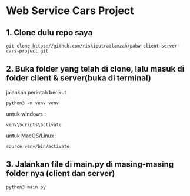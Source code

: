 # Web Service Cars Project 

## 1. Clone dulu repo saya
```
git clone https://github.com/riskiputraalamzah/pabw-client-server-cars-project.git
```
## 2. Buka folder yang telah di clone, lalu masuk di folder client & server(buka di terminal)
jalankan perintah berikut 
```
python3 -m venv venv
```
untuk windows : 
```
venv\Scripts\activate
```
untuk MacOS/Linux :
```
source venv/bin/activate
```
## 3. Jalankan file di main.py di masing-masing folder nya (client dan server)
```
python3 main.py
```
